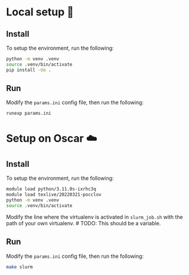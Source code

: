 
# Local setup 🚧

## Install

To setup the environment, run the following:
``` sh
python -m venv .venv
source .venv/bin/activate
pip install -Ue .
```

## Run

Modify the `params.ini` config file, then run the following:
``` sh
runexp params.ini
```


# Setup on Oscar ☁️

## Install

To setup the environment, run the following:
``` sh
module load python/3.11.0s-ixrhc3q
module load texlive/20220321-pocclov
python -m venv .venv
source .venv/bin/activate
```
Modify the line where the virtualenv is activated in `slurm_job.sh` with the path of your own virtualenv.  # TODO: This should be a variable.

## Run

Modify the `params.ini` config file, then run the following:
``` sh
make slurm
```
